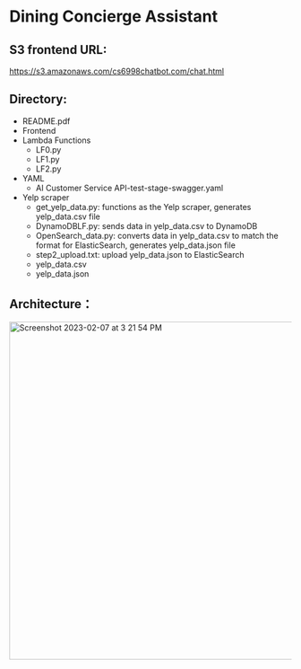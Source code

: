 # Dining Concierge Assistant

S3 frontend URL:
----
https://s3.amazonaws.com/cs6998chatbot.com/chat.html

Directory:
----
- README.pdf
- Frontend
- Lambda Functions
  - LF0.py
  - LF1.py
  - LF2.py
- YAML
  - AI Customer Service API-test-stage-swagger.yaml
- Yelp scraper
  - get_yelp_data.py: functions as the Yelp scraper, generates yelp_data.csv file
  - DynamoDBLF.py: sends data in yelp_data.csv to DynamoDB
  - OpenSearch_data.py: converts data in yelp_data.csv to match the format for ElasticSearch, generates yelp_data.json file
  - step2_upload.txt: upload yelp_data.json to ElasticSearch
  - yelp_data.csv
  - yelp_data.json
 
Architecture：
----
<img width="602" alt="Screenshot 2023-02-07 at 3 21 54 PM" src="https://user-images.githubusercontent.com/123121874/235216310-6d4c32ef-568d-4123-afc7-7b100007b23c.png">
